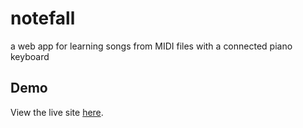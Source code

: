 # notefall

a web app for learning songs from MIDI files with a connected piano keyboard

## Demo
View the live site [here](https://austinrsands.github.io/notefall/).
